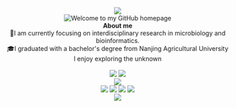 <div align="center">
<img src="https://capsule-render.vercel.app/api?type=Waving&color=0:bfe6f4,100:f4e3e9&height=300&section=header&text=HELLO%20WORLD&desc=I'm%20Lang%20Tan&descSize=40&animation=fadeIn&fontAlignY=40&fontSize=90" />
</div>
<div align="center">
<img src="https://readme-typing-svg.demolab.com?font=Fira+Code&weight=500&size=24&pause=1000&color=79E1F4&background=FFFFFF00&center=true&vCenter=true&repeat=false&width=435&lines=Welcome%20to%20my%20page." alt="Welcome to my GitHub homepage"/>
</div>
<div align="center">
    <strong>About me</strong>
    <br>
    🔬I am currently focusing on interdisciplinary research in microbiology and bioinformatics.
    <br>
    🎓I graduated with a bachelor's degree from Nanjing Agricultural University
    <br>
    I enjoy exploring the unknown
    <br>
    <br>
</div>
<div align="center">
<img src="https://wakapi.dev/api/badge/AkiraTL/AkiraTL/interval:30_days?label=last%2030d">
<img src="https://img.shields.io/endpoint?url=https://wakapi.dev/api/compat/shields/v1/AkiraTL/interval:all_time&label=All%20time&color=blue">
</div>
<div align="center">
<img src="https://github-readme-stats.vercel.app/api/wakatime?username=AkiraTL&api_domain=wakapi.dev&bg_color=1A202C&title_color=79E1F4&icon_color=79E1F4&text_color=ffffff&custom_title=Wakapi.dev+Stats+%28Starting+in+June+2025%29&&layout=compact">
</div>
<!-- <img src="https://skillicons.dev/icons?i=anaconda,blender,vscode,ai,ps,pr,git,c,cpp,py,r,java,css,html,js,latex,md,ubuntu,bash,vim&perline=8"> -->
<div align="center">
        <img src="https://skillicons.dev/icons?i=blender,vscode,ai,ps,pr,git" />
        <img src="https://skillicons.dev/icons?i=c,cpp,py,r,java" />
        <img src="https://skillicons.dev/icons?i=html,js,css" />
        <img src="https://skillicons.dev/icons?i=md,ubuntu,bash,vim" />
</div>
<div align="center">
<img src="https://capsule-render.vercel.app/api?type=Waving&color=0:f4e3e9,100:bfe6f4&height=300&text=END&desc=Curiosity%20makes%20knowledge%20a%20game.&descAlignY=40&descSize=40&animation=fadeIn&fontAlignY=70&fontSize=90&section=footer" />
</div>
